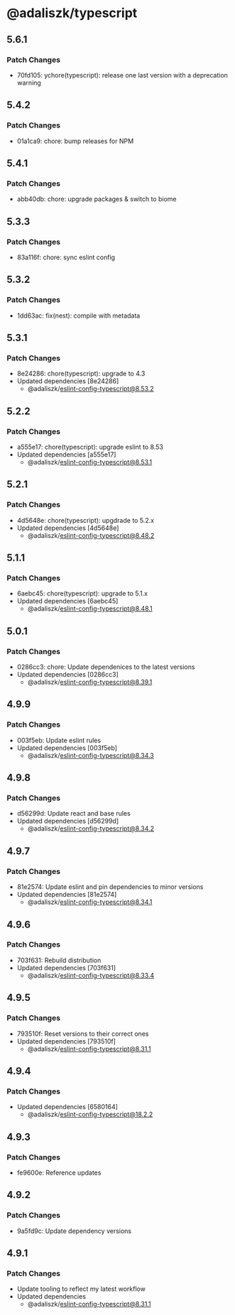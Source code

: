 # @adaliszk/typescript

## 5.6.1

### Patch Changes

- 70fd105: ychore(typescript): release one last version with a deprecation warning

## 5.4.2

### Patch Changes

- 01a1ca9: chore: bump releases for NPM

## 5.4.1

### Patch Changes

- abb40db: chore: upgrade packages & switch to biome

## 5.3.3

### Patch Changes

- 83a116f: chore: sync eslint config

## 5.3.2

### Patch Changes

- 1dd63ac: fix(nest): compile with metadata

## 5.3.1

### Patch Changes

- 8e24286: chore(typescript): upgrade to 4.3
- Updated dependencies [8e24286]
  - @adaliszk/eslint-config-typescript@8.53.2

## 5.2.2

### Patch Changes

- a555e17: chore(typescript): upgrade eslint to 8.53
- Updated dependencies [a555e17]
  - @adaliszk/eslint-config-typescript@8.53.1

## 5.2.1

### Patch Changes

- 4d5648e: chore(typescript): upgdrade to 5.2.x
- Updated dependencies [4d5648e]
  - @adaliszk/eslint-config-typescript@8.48.2

## 5.1.1

### Patch Changes

- 6aebc45: chore(typescript): upgrade to 5.1.x
- Updated dependencies [6aebc45]
  - @adaliszk/eslint-config-typescript@8.48.1

## 5.0.1

### Patch Changes

- 0286cc3: chore: Update dependenices to the latest versions
- Updated dependencies [0286cc3]
  - @adaliszk/eslint-config-typescript@8.39.1

## 4.9.9

### Patch Changes

- 003f5eb: Update eslint rules
- Updated dependencies [003f5eb]
  - @adaliszk/eslint-config-typescript@8.34.3

## 4.9.8

### Patch Changes

- d56299d: Update react and base rules
- Updated dependencies [d56299d]
  - @adaliszk/eslint-config-typescript@8.34.2

## 4.9.7

### Patch Changes

- 81e2574: Update eslint and pin dependencies to minor versions
- Updated dependencies [81e2574]
  - @adaliszk/eslint-config-typescript@8.34.1

## 4.9.6

### Patch Changes

- 703f631: Rebuild distribution
- Updated dependencies [703f631]
  - @adaliszk/eslint-config-typescript@8.33.4

## 4.9.5

### Patch Changes

- 793510f: Reset versions to their correct ones
- Updated dependencies [793510f]
  - @adaliszk/eslint-config-typescript@8.31.1

## 4.9.4

### Patch Changes

- Updated dependencies [6580164]
  - @adaliszk/eslint-config-typescript@18.2.2

## 4.9.3

### Patch Changes

- fe9600e: Reference updates

## 4.9.2

### Patch Changes

- 9a5fd9c: Update dependency versions

## 4.9.1

### Patch Changes

- Update tooling to reflect my latest workflow
- Updated dependencies
  - @adaliszk/eslint-config-typescript@8.31.1
